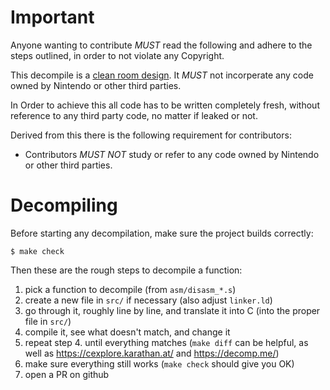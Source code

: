 # Important
Anyone wanting to contribute *MUST* read the following and adhere to the steps
outlined, in order to not violate any Copyright.

This decompile is a [clean room design](https://en.wikipedia.org/wiki/Clean_room_design).
It *MUST* not incorperate any code owned by Nintendo or other third parties.

In Order to achieve this all code has to be written completely fresh, without
reference to any third party code, no matter if leaked or not.

Derived from this there is the following requirement for contributors:

- Contributors *MUST NOT* study or refer to any code owned by Nintendo or other
  third parties.

# Decompiling

Before starting any decompilation, make sure the project builds correctly:

```
$ make check
```

Then these are the rough steps to decompile a function:

1. pick a function to decompile (from `asm/disasm_*.s`)
2. create a new file in `src/` if necessary (also adjust `linker.ld`)
3. go through it, roughly line by line, and translate it into C (into the proper file in `src/`)
4. compile it, see what doesn't match, and change it
5. repeat step 4. until everything matches (`make diff` can be helpful, as well as https://cexplore.karathan.at/ and https://decomp.me/)
6. make sure everything still works (`make check` should give you OK)
7. open a PR on github
